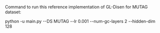 Command to run this reference implementation of GL-Disen for MUTAG dataset:

python -u main.py --DS MUTAG --lr 0.001 --num-gc-layers 2 --hidden-dim 128


